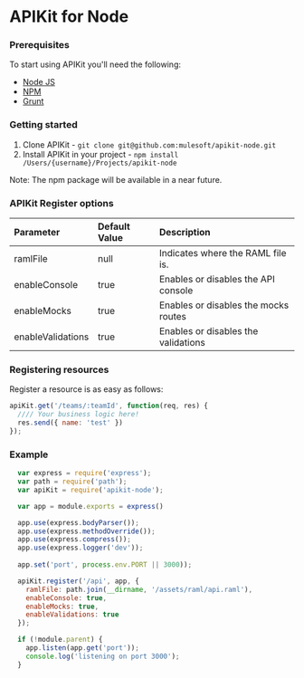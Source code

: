 APIKit for Node
===============

### Prerequisites

To start using APIKit you'll need the following:

* [Node JS](http://nodejs.org/)
* [NPM](https://npmjs.org/)
* [Grunt](http://gruntjs.com/)

### Getting started

1. Clone APIKit - `git clone git@github.com:mulesoft/apikit-node.git`
2. Install APIKit in your project - `npm install /Users/{username}/Projects/apikit-node`

Note: The npm package will be available in a near future.

### APIKit Register options

| Parameter         | Default Value  | Description  |
|:------------------|:---------------|:---------------|
| ramlFile          | null           | Indicates where the RAML file is.|
| enableConsole     | true           | Enables or disables the API console |
| enableMocks       | true           | Enables or disables the mocks routes |
| enableValidations | true           | Enables or disables the validations |

### Registering resources

Register a resource is as easy as follows:

```javascript
apiKit.get('/teams/:teamId', function(req, res) {
  //// Your business logic here!
  res.send({ name: 'test' })
});
```

### Example
```javascript
  var express = require('express');
  var path = require('path');
  var apiKit = require('apikit-node');

  var app = module.exports = express()

  app.use(express.bodyParser());
  app.use(express.methodOverride());
  app.use(express.compress());
  app.use(express.logger('dev'));
  
  app.set('port', process.env.PORT || 3000));

  apiKit.register('/api', app, {
    ramlFile: path.join(__dirname, '/assets/raml/api.raml'),
    enableConsole: true,
    enableMocks: true,
    enableValidations: true
  });

  if (!module.parent) {
    app.listen(app.get('port'));
    console.log('listening on port 3000');
  }
```
